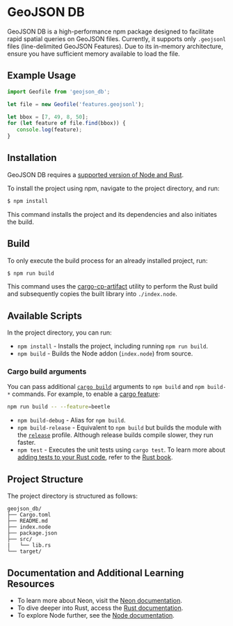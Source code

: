 # GeoJSON DB

GeoJSON DB is a high-performance npm package designed to facilitate rapid spatial queries on GeoJSON files. Currently, it supports only `.geojsonl` files (line-delimited GeoJSON Features). Due to its in-memory architecture, ensure you have sufficient memory available to load the file.

## Example Usage
```javascript
import Geofile from 'geojson_db';

let file = new Geofile('features.geojsonl');

let bbox = [7, 49, 8, 50];
for (let feature of file.find(bbox)) {
   console.log(feature);
}
```

## Installation 

GeoJSON DB requires a [supported version of Node and Rust](https://github.com/neon-bindings/neon#platform-support).

To install the project using npm, navigate to the project directory, and run:

```sh
$ npm install
```
This command installs the project and its dependencies and also initiates the build.

## Build

To only execute the build process for an already installed project, run:

```sh
$ npm run build
```
This command uses the [cargo-cp-artifact](https://github.com/neon-bindings/cargo-cp-artifact) utility to perform the Rust build and subsequently copies the built library into `./index.node`.

## Available Scripts 

In the project directory, you can run:

* `npm install` - Installs the project, including running `npm run build`.
* `npm build` - Builds the Node addon (`index.node`) from source.

### Cargo build arguments

You can pass additional [`cargo build`](https://doc.rust-lang.org/cargo/commands/cargo-build.html) arguments to `npm build` and `npm build-*` commands. For example, to enable a [cargo feature](https://doc.rust-lang.org/cargo/reference/features.html):

```sh
npm run build -- --feature=beetle
```

* `npm build-debug` - Alias for `npm build`.
* `npm build-release` - Equivalent to `npm build` but builds the module with the [`release`](https://doc.rust-lang.org/cargo/reference/profiles.html#release) profile. Although release builds compile slower, they run faster.
* `npm test` - Executes the unit tests using `cargo test`. To learn more about [adding tests to your Rust code](https://doc.rust-lang.org/book/ch11-01-writing-tests.html), refer to the [Rust book](https://doc.rust-lang.org/book/).

## Project Structure

The project directory is structured as follows:

```
geojson_db/
├── Cargo.toml
├── README.md
├── index.node
├── package.json
├── src/
|   └── lib.rs
└── target/
```

## Documentation and Additional Learning Resources

* To learn more about Neon, visit the [Neon documentation](https://neon-bindings.com).
* To dive deeper into Rust, access the [Rust documentation](https://www.rust-lang.org).
* To explore Node further, see the [Node documentation](https://nodejs.org).
